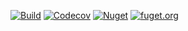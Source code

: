 [![Build](https://github.com/langsamu/GraphEngine/workflows/CI/badge.svg)](https://github.com/langsamu/GraphEngine/actions?query=workflow%3ACI)
[![Codecov](https://codecov.io/gh/langsamu/GraphEngine/branch/main/graph/badge.svg)](https://codecov.io/gh/langsamu/GraphEngine)
[![Nuget](https://img.shields.io/nuget/v/ExpressionRDF)](https://www.nuget.org/packages/ExpressionRDF/)
[![fuget.org](https://www.fuget.org/packages/ExpressionRDF/badge.svg)](https://www.fuget.org/packages/ExpressionRDF)
